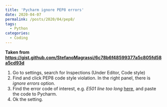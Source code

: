 ```yaml
---
title: 'Pycharm ignore PEP8 errors'
date: 2020-04-07
permalink: /posts/2020/04/pep8/
tags:
  - Python
categories:
  - Coding
---
```


**Taken from <https://gist.github.com/StefanoMagrassi/6c78b6f48599377a5c805fd58a5cd93d>**

1. Go to settings, search for Inspections (Under Editor, Code style)
2. Find and click PEP8 code style violation. In the right panel, there is *ignore errors* option. 
3. Find the error code of interest, e.g. *E501 line too long* [here](https://pep8.readthedocs.io/en/latest/intro.html#configuration), and paste the code to Pycharm.
4. Ok the setting.
